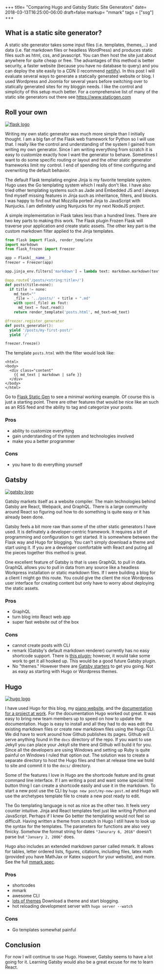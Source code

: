 +++
title= "Comparing Hugo and Gatsby Static Site Generators"
date= 2018-03-13T16:25:00-06:00
draft=false
markup= "mmark"
tags = ["ssg"]
+++

## What is a static site generator?

A static site generator takes some input files (i.e. templates, themes,...) and data (i.e. flat markdown files or headless WordPress) and produces static files such as html, css, and javascript. You can then host the site just about anywhere for quite cheap or free. The advantages of this method is better security, a faster website (because you have no database to query) and you can deploy the site easily to a CDN (I recommend [netlify](http://www.netlify.com)). In this post I will evaluate several ways to generate a statically generated website or blog. I used Wordpress and Joomla for several years before switching over to statically generated sites for my bloggin needs. I like the control and simplicity of this setup much better. For a comprehensive list of many of the static site generators out there see https://www.staticgen.com

## Roll your own

[<img alt="flask logo" src ="/img/gatsby_vs_hugo/flask.svg" style="max-height:140px"/>](http://flask.pocoo.org)

Writing my own static generator was much more simple than I initially thought. I am a big fan of the Flask web framework for Python so I will use that. I really like the control and understanding of the system I gained from writing my own generator. Since I am writing everything from scratch it is easy to customize exactly how I want the generator to behave. Sometimes I want to do some specific routing or layout and the other static generator frameworks limit my control. I end of spending lots of time configuring and overwriting the default behavior.

The default Flask templating engine Jinja is my favorite template system. Hugo uses the Go templating system which I really don't like. I have also tried other templating systems such as Jade and Embedded JS and I always find myself missing features in Jinja such as inheritance, filters, and blocks. I was happy to find out that Mozzilla ported Jinja to JavaScript with Nunjucks. I am definitely using Nunjucks for my next NodeJS project.

A simple implementation in Flask takes less than a hundred lines. There are two key parts to making this work. The Flask plugin Frozen Flask will traverse your application and create static assets. The other key part is the custom markdown filter applied to the Jinja templates.

```python
from flask import Flask, render_template
import markdown
from flask_frozen import Freezer

app = Flask(__name__)
freezer = Freezer(app)

app.jinja_env.filters['markdown'] = lambda text: markdown.markdown(text, extensions=['markdown.extensions.tables'])

@app.route('/posts/<string:title>/')
def posts(title=none):
  if title != none:
    md_text=""
    _file = '../posts/' + title + ".md"
    with open(_file) as fout:
      md_text = fout.read()
    return render_template('posts.html', md_text=md_text)

@freezer.register_generator
def posts_generator():
  yield '/posts/my-first-post/'
  yield '/'

freezer.freeze()
```

The template `posts.html` with the filter would look like:

```jinja
<html>
<body>
  <div class="content"
    {{ md_text | markdown | safe }}
  </div>
</body>
</html>
```

Go to [Flask Static Gen](https://github.com/pianomanfrazier/flask-static-gen) to see a minimal working example. Of course this is just a starting point. There are other features that would be nice like an such as an RSS feed and the ability to tag and categorize your posts.

### Pros

- ability to customize everything
- gain understanding of the system and technologies involved
- make you a better programmer

### Cons

- you have to do everything yourself


## Gatsby

[<img alt="gatsby logo" src ="/img/gatsby_vs_hugo/gatsby.svg" style="max-height:140px"/>](https://www.gatsbyjs.org)

Gatsby markets itself as a website compiler. The main technologies behind Gatsby are React, Webpack, and GraphQL. There is a large community around React so figuring out how to do something is quite easy or it has already been done.

Gatsby feels a bit more raw than some of the other static generators I have used. It is definately a developer-centric framework. It requires a bit of programming and configuration to get started. It is somewhere between the Flask way and Hugo for blogging. You can't simply download a theme and start using it. If you are a developer comfortable with React and puting all the pieces together this method is great.

One excellent feature of Gatsby is that is uses GraphQL to pull in data. GraphQL allows you to pull in data from any source like a headless Workpress installation or static markdown files. If I were building a blog for a client I might go this route. You could give the client the nice Wordpress user interface for creating content but only have to worry about deploying the static assets.

### Pros

- GraphQL
- turn blog into React web app
- super fast website out of the box

### Cons

- cannot create posts with CLI
- remark (Gatsby's default markdown renderer) currently has no easy shortcode support. There is [this plugin](https://github.com/djm/remark-shortcodes); however, it would take some work to get it all hooked up. This would be a good future Gatsby plugin.
- No "themes." However there are [Gatsby starters](https://www.gatsbyjs.org/docs/gatsby-starters/) to get you going. Not as easy as starting with Hugo or Wordpress themes.

## Hugo

[<img alt="hugo logo" src ="/img/gatsby_vs_hugo/hugo.svg" style="max-height:140px"/>](https://www.gohugo.io)

I have used Hugo for this blog, my [piano website](https://frazierpianostudio.com), and the [documentation for a project at work](https://di2e.github.io/openstorefront). For the documentation Hugo worked out great. It was easy to bring new team members up to speed on how to update the documentation. Hugo is easy to install and all they had to do was edit the existing markdown files or create new markdown files using the Hugo CLI. We did have to work around how Github publishes its pages. Github will serve anything found in the `docs` directory of the repo. If you want to use Jekyll you can place your Jekyll site there and Github will build it for you. Since all the developers are using Windows and setting up Ruby is quite painful on Windows I ruled that option out. The solution was to create a separate directory to host the Hugo files and then at release time we build to site and commit it to the `docs/` directory.

Some of the features I love in Hugo are the shortcode feature and its great command line interface. If I am writing a post and want some special html button thing I can create a shortcode easily and use it in the markdown. To start a new post use the CLI by `hugo new post/my-new-post.md` and Hugo will use the archetypes template file to create a new post ready to edit.

The Go templating language is not as nice as the other two. It feels very counter intuitive. Jinja and React templates feel just like writing Python and JavaScript. Perhaps if I knew Go better the templating would not feel so difficult. Having written a theme from scratch in Hugo I still have to look up the syntax for the templates. The parameters for functions are also very finicky. Somehow the format string for dates `"Janurary 6, 2016"` doesn't  parse but `"January 2, 2006"` does.

Hugo also includes an extended markdown parser called mmark. It allows for tables, letter ordered lists, figures, citations, including files, latex math (provided you have MathJax or Katex support for your website), and more. See the full [mmark spec](https://github.com/miekg/mmark/wiki/Syntax).

### Pros

- shortcodes
- mmark
- awesome CLI
- [lots of themes](https://themes.gohugo.io/) Download a theme and start blogging.
- hot reloading development server with `hugo server --watch`

### Cons

- Go templates somewhat painful

## Conclusion

For now I will continue to use Hugo. However, Gatsby seems to have a lot going for it. Learning Gatsby would also be a great excuse for me to learn React.
